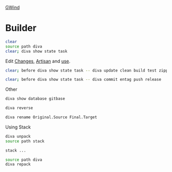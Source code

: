 [GWind](readMe.md)



# Builder
```bash
clear
source path diva
clear; diva show state task
```
Edit [Changes](changes.md), [Artisan](artisan.md) and [use](usr/use).
```bash
clear; before diva show state task -- diva update clean build test zippe install check stage
```
```bash
clear; before diva show state task -- diva commit entag push release
```
Other
```bash
diva show database gitbase
```
```bash
diva reverse
```
```bash
diva rename Original.Source Final.Target
```
Using Stack
```bash
diva unpack
source path stack
```
```bash
stack ...
```
```bash
source path diva
diva repack
```
